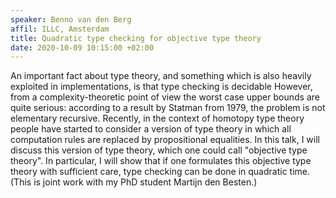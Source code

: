 ```yaml
---
speaker: Benno van den Berg
affil: ILLC, Amsterdam
title: Quadratic type checking for objective type theory
date: 2020-10-09 10:15:00 +02:00
---
```


An important fact about type theory, and something which is also heavily exploited in implementations, is that type checking is decidable
However, from a complexity-theoretic point of view the worst case upper bounds are quite serious: according to a result by Statman from 1979, the problem is not elementary recursive.
Recently, in the context of homotopy type theory people have started to consider a version of type theory in which all computation rules are replaced by propositional equalities.
In this talk, I will discuss this version of type theory, which one could call "objective type theory".
In particular, I will show that if one formulates this objective type theory with sufficient care, type checking can be done in quadratic time.
(This is joint work with my PhD student Martijn den Besten.)

